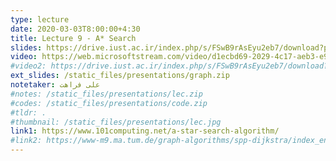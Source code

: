 ```yaml
---
type: lecture
date: 2020-03-03T8:00:00+4:30
title: Lecture 9 - A* Search
slides: https://drive.iust.ac.ir/index.php/s/FSwB9rAsEyu2eb7/download?path=%2FSlides&files=S9.pdf
video: https://web.microsoftstream.com/video/d1ecbd69-2029-4c17-aeb3-e95fc25cfcb0
#video2: https://drive.iust.ac.ir/index.php/s/FSwB9rAsEyu2eb7/download?path=%2FVideos&files=S6b.mp4
ext_slides: /static_files/presentations/graph.zip
notetaker: علی فراهت
#notes: /static_files/presentations/lec.zip
#codes: /static_files/presentations/code.zip
#tldr: .
#thumbnail: /static_files/presentations/lec.jpg
link1: https://www.101computing.net/a-star-search-algorithm/
#link2: https://www-m9.ma.tum.de/graph-algorithms/spp-dijkstra/index_en.html
---
```

